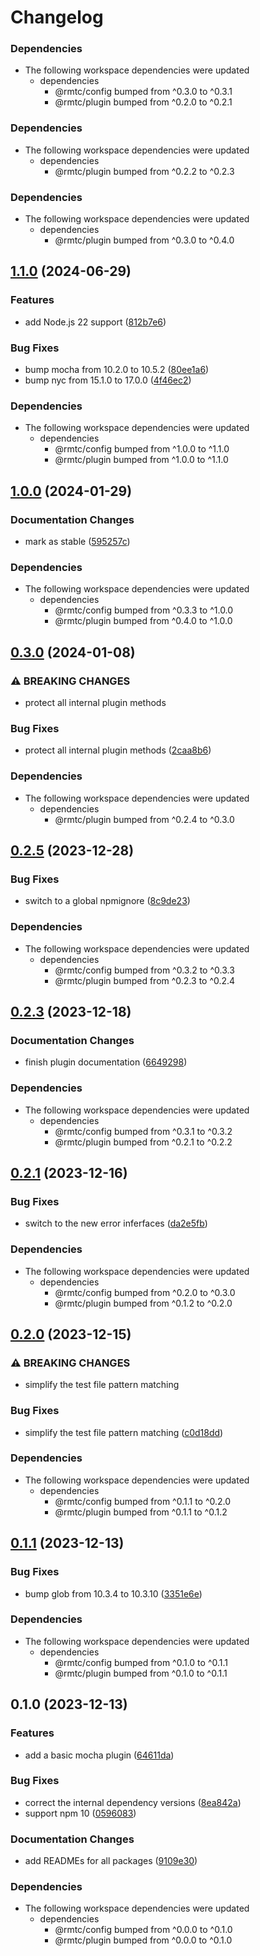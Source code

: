 # Changelog

### Dependencies

* The following workspace dependencies were updated
  * dependencies
    * @rmtc/config bumped from ^0.3.0 to ^0.3.1
    * @rmtc/plugin bumped from ^0.2.0 to ^0.2.1

### Dependencies

* The following workspace dependencies were updated
  * dependencies
    * @rmtc/plugin bumped from ^0.2.2 to ^0.2.3

### Dependencies

* The following workspace dependencies were updated
  * dependencies
    * @rmtc/plugin bumped from ^0.3.0 to ^0.4.0

## [1.1.0](https://github.com/rowanmanning/toolchain/compare/plugin-mocha-v1.0.0...plugin-mocha-v1.1.0) (2024-06-29)


### Features

* add Node.js 22 support ([812b7e6](https://github.com/rowanmanning/toolchain/commit/812b7e6bff71d677a144767a61e8dfed615a5094))


### Bug Fixes

* bump mocha from 10.2.0 to 10.5.2 ([80ee1a6](https://github.com/rowanmanning/toolchain/commit/80ee1a63bac09231762ab934f2ac8b1a214ba3bd))
* bump nyc from 15.1.0 to 17.0.0 ([4f46ec2](https://github.com/rowanmanning/toolchain/commit/4f46ec23c8e27550c960d52e67d5ee2a65bbfa6e))


### Dependencies

* The following workspace dependencies were updated
  * dependencies
    * @rmtc/config bumped from ^1.0.0 to ^1.1.0
    * @rmtc/plugin bumped from ^1.0.0 to ^1.1.0

## [1.0.0](https://github.com/rowanmanning/toolchain/compare/plugin-mocha-v0.3.1...plugin-mocha-v1.0.0) (2024-01-29)


### Documentation Changes

* mark as stable ([595257c](https://github.com/rowanmanning/toolchain/commit/595257cdb79b451a728a60d67063279f4b7b9105))


### Dependencies

* The following workspace dependencies were updated
  * dependencies
    * @rmtc/config bumped from ^0.3.3 to ^1.0.0
    * @rmtc/plugin bumped from ^0.4.0 to ^1.0.0

## [0.3.0](https://github.com/rowanmanning/toolchain/compare/plugin-mocha-v0.2.5...plugin-mocha-v0.3.0) (2024-01-08)


### ⚠ BREAKING CHANGES

* protect all internal plugin methods

### Bug Fixes

* protect all internal plugin methods ([2caa8b6](https://github.com/rowanmanning/toolchain/commit/2caa8b6789ed519127bbf216c13e1f40ce7fc093))


### Dependencies

* The following workspace dependencies were updated
  * dependencies
    * @rmtc/plugin bumped from ^0.2.4 to ^0.3.0

## [0.2.5](https://github.com/rowanmanning/toolchain/compare/plugin-mocha-v0.2.4...plugin-mocha-v0.2.5) (2023-12-28)


### Bug Fixes

* switch to a global npmignore ([8c9de23](https://github.com/rowanmanning/toolchain/commit/8c9de2325e0783d1471cbd0f17a684d5eb301246))


### Dependencies

* The following workspace dependencies were updated
  * dependencies
    * @rmtc/config bumped from ^0.3.2 to ^0.3.3
    * @rmtc/plugin bumped from ^0.2.3 to ^0.2.4

## [0.2.3](https://github.com/rowanmanning/toolchain/compare/plugin-mocha-v0.2.2...plugin-mocha-v0.2.3) (2023-12-18)


### Documentation Changes

* finish plugin documentation ([6649298](https://github.com/rowanmanning/toolchain/commit/66492985257fa151576c904d881a3803b55aa863))


### Dependencies

* The following workspace dependencies were updated
  * dependencies
    * @rmtc/config bumped from ^0.3.1 to ^0.3.2
    * @rmtc/plugin bumped from ^0.2.1 to ^0.2.2

## [0.2.1](https://github.com/rowanmanning/toolchain/compare/plugin-mocha-v0.2.0...plugin-mocha-v0.2.1) (2023-12-16)


### Bug Fixes

* switch to the new error inferfaces ([da2e5fb](https://github.com/rowanmanning/toolchain/commit/da2e5fb17ba0b45d990d6eecbc2e63540aa2aa20))


### Dependencies

* The following workspace dependencies were updated
  * dependencies
    * @rmtc/config bumped from ^0.2.0 to ^0.3.0
    * @rmtc/plugin bumped from ^0.1.2 to ^0.2.0

## [0.2.0](https://github.com/rowanmanning/toolchain/compare/plugin-mocha-v0.1.1...plugin-mocha-v0.2.0) (2023-12-15)


### ⚠ BREAKING CHANGES

* simplify the test file pattern matching

### Bug Fixes

* simplify the test file pattern matching ([c0d18dd](https://github.com/rowanmanning/toolchain/commit/c0d18dd0bfab106ecd6d151d8d55709acea36bcd))


### Dependencies

* The following workspace dependencies were updated
  * dependencies
    * @rmtc/config bumped from ^0.1.1 to ^0.2.0
    * @rmtc/plugin bumped from ^0.1.1 to ^0.1.2

## [0.1.1](https://github.com/rowanmanning/toolchain/compare/plugin-mocha-v0.1.0...plugin-mocha-v0.1.1) (2023-12-13)


### Bug Fixes

* bump glob from 10.3.4 to 10.3.10 ([3351e6e](https://github.com/rowanmanning/toolchain/commit/3351e6e86e9e63fd294951bef90de6df6157414b))


### Dependencies

* The following workspace dependencies were updated
  * dependencies
    * @rmtc/config bumped from ^0.1.0 to ^0.1.1
    * @rmtc/plugin bumped from ^0.1.0 to ^0.1.1

## 0.1.0 (2023-12-13)


### Features

* add a basic mocha plugin ([64611da](https://github.com/rowanmanning/toolchain/commit/64611da7a75368a53ad73b38806409760304b0ac))


### Bug Fixes

* correct the internal dependency versions ([8ea842a](https://github.com/rowanmanning/toolchain/commit/8ea842a9ecb6bce2a075896b316c1108149b8f28))
* support npm 10 ([0596083](https://github.com/rowanmanning/toolchain/commit/05960837bbf1637f258a4080971b3f36364dc2cd))


### Documentation Changes

* add READMEs for all packages ([9109e30](https://github.com/rowanmanning/toolchain/commit/9109e304fb3b2d1a810e1fc948fef2b325be1099))


### Dependencies

* The following workspace dependencies were updated
  * dependencies
    * @rmtc/config bumped from ^0.0.0 to ^0.1.0
    * @rmtc/plugin bumped from ^0.0.0 to ^0.1.0
